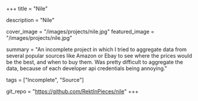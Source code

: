 +++
title = "Nile"

description = "Nile"

cover_image = "/images/projects/nile.jpg"
featured_image = "/images/projects/nile.jpg"

summary = "An incomplete project in which I tried to aggregate data from several popular sources like Amazon or Ebay to see where the prices would be the best, and when to buy them. Was pretty difficult to aggregate the data, because of each developer api credentials being annoying."

tags = ["Incomplete", "Source"]

git_repo = "https://github.com/RektInPieces/nile"
+++